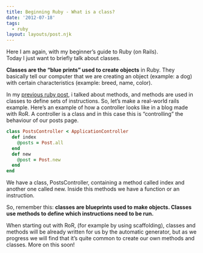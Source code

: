 ```yaml
---
title: Beginning Ruby - What is a class?
date: '2012-07-18'
tags:
  - ruby
layout: layouts/post.njk
---
```

Here I am again, with my beginner’s guide to Ruby (on Rails).  
Today I just want to briefly talk about classes.

**Classes are the “blue prints” used to create objects** in Ruby. They basically tell our computer that we are creating an object (example: a dog) with certain characteristics (example: breed, name, color).

In my [previous ruby post](/posts/beginning-ruby-what-is-a-method/ "Beginning Ruby: What is a method?"), i talked about methods, and methods are used in classes to define sets of instructions. So, let’s make a real\-world rails example. Here’s an example of how a controller looks like in a blog made with RoR. A controller is a class and in this case this is “controlling” the behaviour of our posts page.

```ruby
class PostsController < ApplicationController 
  def index
    @posts = Post.all
  end
  def new
    @post = Post.new
  end
end
```

We have a class, PostsController, containing a method called index and another one called new. Inside this methods we have a function or an instruction.

So, remember this: **classes are blueprints used to make objects. Classes use methods to define which instructions need to be run.**

When starting out with RoR, (for example by using scaffolding), classes and methods will be already written for us by the automatic generator, but as we progress we will find that it’s quite common to create our own methods and classes. More on this soon!
